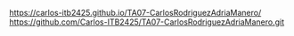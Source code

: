  https://carlos-itb2425.github.io/TA07-CarlosRodriguezAdriaManero/
https://github.com/Carlos-ITB2425/TA07-CarlosRodriguezAdriaManero.git

